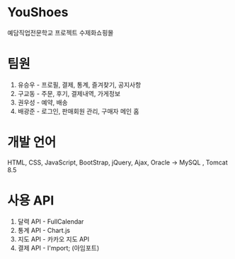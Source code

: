 # YouShoes
예담직업전문학교 프로젝트 수제화쇼핑몰


팀원
================
1. 유승우 - 프로필, 결제, 통계, 즐겨찾기, 공지사항 
2. 구교동 - 주문, 후기, 결제내역, 가게정보
3. 권우성 - 예약, 배송 
4. 배광준 - 로그인, 판매회원 관리, 구매자 메인 홈


개발 언어
================
HTML, CSS, JavaScript, BootStrap, jQuery, Ajax, Oracle -> MySQL , Tomcat 8.5


사용 API
================
1. 달력 API - FullCalendar
2. 통계 API - Chart.js
3. 지도 API - 카카오 지도 API
4. 결제 API - I'mport; (아임포트)
